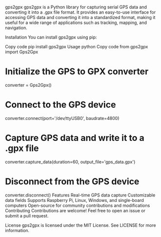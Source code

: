 gps2gpx
gps2gpx is a Python library for capturing serial GPS data and converting it into a .gpx file format. It provides an easy-to-use interface for accessing GPS data and converting it into a standardized format, making it useful for a wide range of applications such as tracking, mapping, and navigation.

Installation
You can install gps2gpx using pip:

Copy code
pip install gps2gpx
Usage
python
Copy code
from gps2gpx import Gps2Gpx

# Initialize the GPS to GPX converter
converter = Gps2Gpx()

# Connect to the GPS device
converter.connect(port='/dev/ttyUSB0', baudrate=4800)

# Capture GPS data and write it to a .gpx file
converter.capture_data(duration=60, output_file='gps_data.gpx')

# Disconnect from the GPS device
converter.disconnect()
Features
Real-time GPS data capture
Customizable data fields
Supports Raspberry Pi, Linux, Windows, and single-board computers
Open-source for community contributions and modifications
Contributing
Contributions are welcome! Feel free to open an issue or submit a pull request.

License
gps2gpx is licensed under the MIT License. See LICENSE for more information.